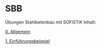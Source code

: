 # SBB
Übungen Stahlbetonbau mit SOFiSTiK
Inhalt:

[0. Allgemein](https://aiztok.github.io/SBB/000_Allgemein.html)

[1. Einführungsbeispiel](https://aiztok.github.io/SBB/001_Einführungsbeispiel.html)

